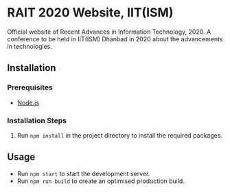 # RAIT 2020 Website, IIT(ISM)
Official website of Recent Advances in Information Technology, 2020. A conference to be held in IIT(ISM) Dhanbad in 2020 about the advancements in technologies.

## Installation

### Prerequisites

* [Node.js](https://nodejs.org/en/)
 
### Installation Steps
1. Run `npm install` in the project directory to install the required packages.

## Usage
* Run `npm start` to start the development server.
* Run `npm run build` to create an optimised production build.
